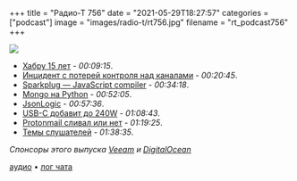 +++
title = "Радио-Т 756"
date = "2021-05-29T18:27:57"
categories = ["podcast"]
image = "images/radio-t/rt756.jpg"
filename = "rt_podcast756"
+++

![](https://radio-t.com/images/radio-t/rt756.jpg)

- [Хабру 15 лет](https://habr.com/ru/company/habr/blog/559330/) - *00:09:15*.
- [Инцидент с потерей контроля над каналами](https://www.opennet.ru/opennews/art.shtml?num=55216) - *00:20:45*.
- [Sparkplug — JavaScript compiler](https://v8.dev/blog/sparkplug) - *00:34:18*.
- [Mongo на Python](https://github.com/davidlatwe/montydb) - *00:52:05*.
- [JsonLogic](https://jsonlogic.com/) - *00:57:36*.
- [USB-C добавит до 240W](https://www.theverge.com/circuitbreaker/2021/5/25/22453936/usb-c-power-delivery-extended-power-range-epr) - *01:08:43*.
- [Protonmail сливал или нет](https://www.reuters.com/world/europe/email-bomb-threat-sent-after-bloggers-plane-was-diverted-over-belarus-swiss-2021-05-27/) - *01:19:25*.
- [Темы слушателей](https://radio-t.com/p/2021/05/25/prep-756/) - *01:38:35*.

*Спонсоры этого выпуска [Veeam](http://vee.am/radio-t) и [DigitalOcean](https://do.co/radiot)*


[аудио](https://cdn.radio-t.com/rt_podcast756.mp3) • [лог чата](https://chat.radio-t.com/logs/radio-t-756.html)
<audio src="https://cdn.radio-t.com/rt_podcast756.mp3" preload="none"></audio>
